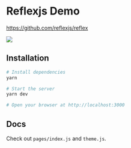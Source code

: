 # Reflexjs Demo

https://github.com/reflexjs/reflex

<a href="https://codesandbox.io/s/reflexjs-demo-20yv0?file=/pages/index.js" title="Try Reflexjs on CodeSandbox">
  <img src="https://codesandbox.io/static/img/play-codesandbox.svg" />
</a>

## Installation

```sh
# Install dependencies
yarn

# Start the server
yarn dev

# Open your browser at http://localhost:3000
```

## Docs

Check out `pages/index.js` and `theme.js`.
